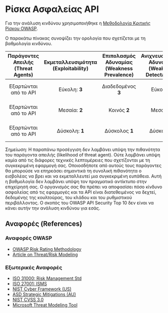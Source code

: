 Ρίσκα Ασφαλείας API
==================

Για την ανάλυση κινδύνου χρησιμοποιήθηκε η [Μεθοδολογία Κριτικής Ρίσκου OWASP][1].

Ο παρακάτω πίνακας συνοψίζει την ορολογία που σχετίζεται με τη βαθμολογία κινδύνου.

| Παράγοντες Απειλής (Threat Agents) | Εκμεταλλευσιμότητα (Exploitability) | Επιπολασμός Αδυναμίας (Weakness Prevalence) | Ανιχνευσιμότητα Αδυναμίας (Weakness Detectability) | Τεχνικός Αντίκτυπος (Technical Impact) | Επιχειρησιακές Επιπτώσεις (Business Impacts) |
| :-: | :-: | :-: | :-: | :-: | :-: |
| Εξαρτώνται από το API | Εύκολη: **3** | Διαδεδομένος **3** | Εύκολη **3** | Σοβαρός **3** | Εξαρτώνται από την Επιχείρηση |
| Εξαρτώνται από το API | Μεσαία: **2** | Κοινός **2** | Μεσαία **2** | Μεσαίος **2** | Εξαρτώνται από την Επιχείρηση |
| Εξαρτώνται από το API | Δύσκολη: **1** | Δύσκολος **1** | Δύσκολη **1** | Μικρός **1** | Εξαρτώνται από την Επιχείρηση |

Σημείωση: Η παραπάνω προσέγγιση δεν λαμβάνει υπόψη την πιθανότητα του παράγοντα απειλής (likelihood of threat agent). Ούτε λαμβάνει υπόψη καμία από τις διάφορες τεχνικές λεπτομέρειες που σχετίζονται με τη συγκεκριμένη εφαρμογή σας. Οποιοσδήποτε από αυτούς τους παράγοντες θα μπορούσε να επηρεάσει σημαντικά τη συνολική πιθανότητα ο εισβολέας να βρει και να εκμεταλλευτεί μια συγκεκριμένη ευπάθεια. Αυτή η βαθμολογία δεν λαμβάνει υπόψη τον πραγματικό αντίκτυπο στην επιχείρησή σας. Ο οργανισμός σας θα πρέπει να αποφασίσει πόσο κίνδυνο ασφαλείας από τις εφαρμογές και τα API είναι διατεθειμένος να δεχτεί, δεδομένης της κουλτούρας, του κλάδου και του ρυθμιστικού περιβάλλοντος. Ο σκοπός του OWASP API Security Top 10 δεν είναι να κάνει αυτήν την ανάλυση κινδύνου για εσάς.

## Αναφορές (References)

### Αναφορές OWASP

* [OWASP Risk Rating Methodology][1]
* [Article on Threat/Risk Modeling][2]

### Εξωτερικές Αναφορές

* [ISO 31000: Risk Management Std][3]
* [ISO 27001: ISMS][4]
* [NIST Cyber Framework (US)][5]
* [ASD Strategic Mitigations (AU)][6]
* [NIST CVSS 3.0][7]
* [Microsoft Threat Modeling Tool][8]

[1]: https://www.owasp.org/index.php/OWASP_Risk_Rating_Methodology
[2]: https://www.owasp.org/index.php/Threat_Risk_Modeling
[3]: https://www.iso.org/iso-31000-risk-management.html
[4]: https://www.iso.org/isoiec-27001-information-security.html
[5]: https://www.nist.gov/cyberframework
[6]: https://www.asd.gov.au/infosec/mitigationstrategies.htm
[7]: https://nvd.nist.gov/vuln-metrics/cvss/v3-calculator
[8]: https://www.microsoft.com/en-us/download/details.aspx?id=49168
